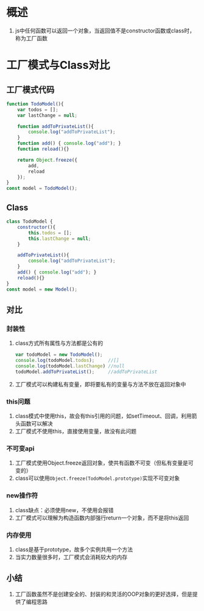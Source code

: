 # 概述

1. js中任何函数可以返回一个对象，当返回值不是constructor函数或class时，称为工厂函数

# 工厂模式与Class对比

## 工厂模式代码

```javascript
function TodoModel(){
    var todos = [];
    var lastChange = null;

    function addToPrivateList(){
        console.log("addToPrivateList"); 
    }
    function add() { console.log("add"); }
    function reload(){}

    return Object.freeze({
        add,
        reload
    });
}
const model = TodoModel();
```



## Class

```javascript
class TodoModel {
    constructor(){
        this.todos = [];
        this.lastChange = null;
    }

    addToPrivateList(){
        console.log("addToPrivateList"); 
    }
    add() { console.log("add"); }
    reload(){}
}
const model = new Model();
```



## 对比

### 封装性

1. class方式所有属性与方法都是公有的

	```javascript
	var todoModel = new TodoModel();
	console.log(todoModel.todos);     //[]
	console.log(todoModel.lastChange) //null
	todoModel.addToPrivateList();     //addToPrivateList
	```

2. 工厂模式可以构建私有变量，即将要私有的变量与方法不放在返回对象中

### this问题

1. class模式中使用this，故会有this引用的问题，如setTimeout、回调，利用箭头函数可以解决
2. 工厂模式不使用this，直接使用变量，故没有此问题

### 不可变api

1. 工厂模式使用Object.freeze返回对象，使共有函数不可变（但私有变量是可变的）
2. class可以使用`Object.freeze(TodoModel.prototype)`实现不可变对象

### new操作符

1. class缺点：必须使用new，不使用会报错
2. 工厂模式可以理解为构造函数内部强行return一个对象，而不是将this返回

### 内存使用

1. class是基于prototype，故多个实例共用一个方法
2. 当实力数量很多时，工厂模式会消耗较大的内存

## 小结

1. 工厂函数虽然不是创建安全的、封装的和灵活的OOP对象的更好选择，但是提供了编程思路